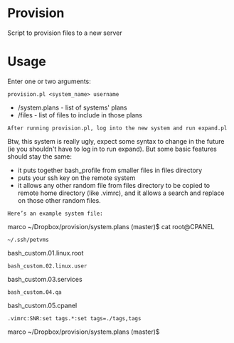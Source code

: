 Provision
==========

Script to provision files to a new server

# Usage
Enter one or two arguments:
```
provision.pl <system_name> username
```
- /system.plans - list of systems' plans
- /files - list of files to include in those plans

```
After running provision.pl, log into the new system and run expand.pl
```
Btw, this system is really ugly, expect some syntax to change in the future (ie you shouldn't have to log in to run expand).  But some basic features should stay the same: 
- it puts together bash_profile from smaller files in files directory
- puts your ssh key on the remote system
- it allows any other random file from files directory to be copied to remote home directory (like .vimrc), and it allows a search and replace on those other random files.
```
Here’s an example system file:
```
marco ~/Dropbox/provision/system.plans (master)$ cat root\@CPANEL 
```
~/.ssh/petvms
```
bash_custom.01.linux.root
```
bash_custom.02.linux.user
```
bash_custom.03.services
```
bash_custom.04.qa
```
bash_custom.05.cpanel
```
.vimrc:SNR:set tags.*:set tags=./tags,tags
```
marco ~/Dropbox/provision/system.plans (master)$ 
